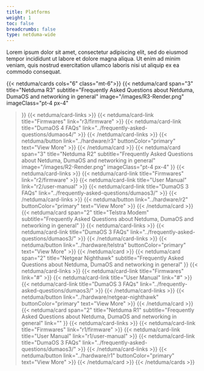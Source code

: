 ```yaml
---
title: Platforms
weight: 1
toc: false
breadcrumbs: false
type: netduma-wide
---
```


<div class="pb-8 container mx-auto max-w-screen-sm text-center flex flex-col gap-4">
    <div>Lorem ipsum dolor sit amet, consectetur adipiscing elit, sed do eiusmod tempor incididunt ut labore et dolore magna aliqua. Ut enim ad minim veniam, quis nostrud exercitation ullamco laboris nisi ut aliquip ex ea commodo consequat.</div>
</div>

{{< netduma/cards cols="6" class="mt-6">}}
  {{< netduma/card
    span="3" 
    title="Netduma R3" 
    subtitle="Frequently Asked Questions about Netduma, DumaOS and networking in general" 
    image="/images/R3-Render.png"
    imageClass="pt-4 px-4"
  >}}
    {{< netduma/card-links >}}
      {{< netduma/card-link title="Firmwares" link="r3/firmware" >}}
      {{< netduma/card-link title="DumaOS 4 FAQs" link="../frequently-asked-questions/dumaos4/" >}}
    {{< /netduma/card-links >}}
    {{< netduma/button link="../hardware/r3" buttonColor="primary" text="View More" >}}
  {{< /netduma/card >}}
  {{< netduma/card
    span="3" 
    title="Netduma R2" 
    subtitle="Frequently Asked Questions about Netduma, DumaOS and networking in general"
    image="/images/R2-Render.png"
    imageClass="pt-4 px-4"
  >}}
    {{< netduma/card-links >}}
      {{< netduma/card-link title="Firmwares" link="r2/firmware" >}}
      {{< netduma/card-link title="User Manual" link="r2/user-manual" >}}
      {{< netduma/card-link title="DumaOS 3 FAQs" link="../frequently-asked-questions/dumaos3/" >}}
    {{< /netduma/card-links >}}
    {{< netduma/button link="../hardware/r2" buttonColor="primary" text="View More" >}}
  {{< /netduma/card >}}
  {{< netduma/card
    span="2" 
    title="Telstra Modem" 
    subtitle="Frequently Asked Questions about Netduma, DumaOS and networking in general"
  >}}
    {{< netduma/card-links >}}
      {{< netduma/card-link title="DumaOS 3 FAQs" link="../frequently-asked-questions/dumaos3/" >}}
    {{< /netduma/card-links >}}
    {{< netduma/button link="../hardware/telstra" buttonColor="primary" text="View More" >}}
  {{< /netduma/card >}}
  {{< netduma/card
    span="2" 
    title="Netgear Nighthawk" 
    subtitle="Frequently Asked Questions about Netduma, DumaOS and networking in general" 
  >}}
    {{< netduma/card-links >}}
      {{< netduma/card-link title="Firmwares" link="#" >}}
      {{< netduma/card-link title="User Manual" link="#" >}}
      {{< netduma/card-link title="DumaOS 3 FAQs" link="../frequently-asked-questions/dumaos3/" >}}
    {{< /netduma/card-links >}}
    {{< netduma/button link="../hardware/netgear-nighthawk" buttonColor="primary" text="View More" >}}
  {{< /netduma/card >}}
  {{< netduma/card
    span="2" 
    title="Netduma R1" 
    subtitle="Frequently Asked Questions about Netduma, DumaOS and networking in general" 
    link=""
  >}}
    {{< netduma/card-links >}}
      {{< netduma/card-link title="Firmwares" link="r1/firmware" >}}
      {{< netduma/card-link title="User Manual" link="r1/user-manual" >}}
      {{< netduma/card-link title="DumaOS 3 FAQs" link="../frequently-asked-questions/dumaos3/" >}}
    {{< /netduma/card-links >}}
    {{< netduma/button link="../hardware/r1" buttonColor="primary" text="View More" >}}
  {{< /netduma/card >}}
{{< /netduma/cards >}}